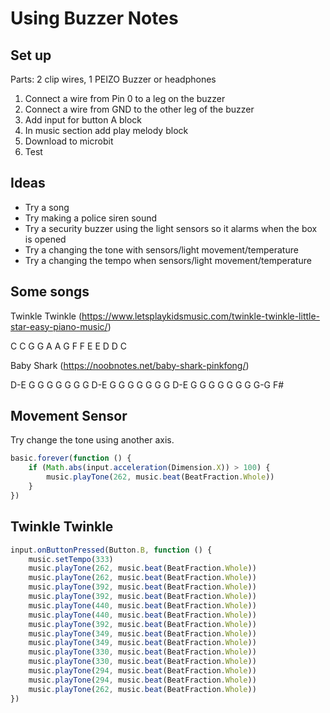 # Using Buzzer Notes

## Set up

Parts:  2 clip wires, 1 PEIZO Buzzer or headphones

1. Connect a wire from Pin 0 to a leg on the buzzer
2. Connect a wire from GND to the other leg of the buzzer
3. Add input for button A block
4. In music section add play melody block
5. Download to microbit
6. Test

## Ideas

* Try a song 
* Try making a police siren sound
* Try a security buzzer using the light sensors so it alarms when the box is opened
* Try a changing the tone with sensors/light movement/temperature
* Try a changing the tempo when sensors/light movement/temperature

## Some songs

Twinkle Twinkle
(https://www.letsplaykidsmusic.com/twinkle-twinkle-little-star-easy-piano-music/)

C C G G A A G F F E E D D C

Baby Shark
(https://noobnotes.net/baby-shark-pinkfong/)

D-E       G   G   G   G   G   G   G
D-E       G   G   G   G   G   G   G
D-E       G   G   G   G   G   G   G
G-G     F#

## Movement Sensor

Try change the tone using another axis.

```javascript
basic.forever(function () {
    if (Math.abs(input.acceleration(Dimension.X)) > 100) {
        music.playTone(262, music.beat(BeatFraction.Whole))
    }
})
```

## Twinkle Twinkle

```javascript
input.onButtonPressed(Button.B, function () {
    music.setTempo(333)
    music.playTone(262, music.beat(BeatFraction.Whole))
    music.playTone(262, music.beat(BeatFraction.Whole))
    music.playTone(392, music.beat(BeatFraction.Whole))
    music.playTone(392, music.beat(BeatFraction.Whole))
    music.playTone(440, music.beat(BeatFraction.Whole))
    music.playTone(440, music.beat(BeatFraction.Whole))
    music.playTone(392, music.beat(BeatFraction.Whole))
    music.playTone(349, music.beat(BeatFraction.Whole))
    music.playTone(349, music.beat(BeatFraction.Whole))
    music.playTone(330, music.beat(BeatFraction.Whole))
    music.playTone(330, music.beat(BeatFraction.Whole))
    music.playTone(294, music.beat(BeatFraction.Whole))
    music.playTone(294, music.beat(BeatFraction.Whole))
    music.playTone(262, music.beat(BeatFraction.Whole))
})
```

